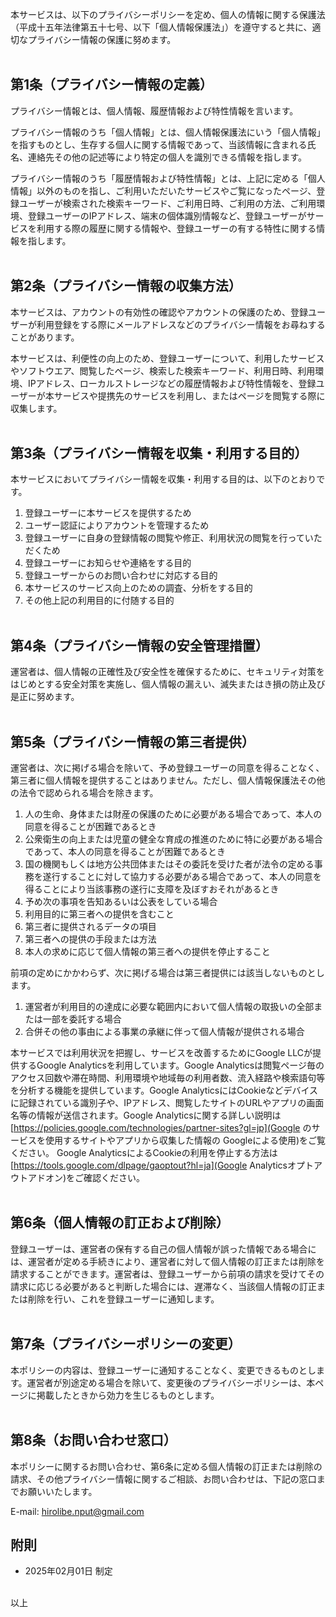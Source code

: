 本サービスは、以下のプライバシーポリシーを定め、個人の情報に関する保護法（平成十五年法律第五十七号、以下「個人情報保護法」）を遵守すると共に、適切なプライバシー情報の保護に努めます。
<br><br>

## 第1条（プライバシー情報の定義）

プライバシー情報とは、個人情報、履歴情報および特性情報を言います。

プライバシー情報のうち「個人情報」とは、個人情報保護法にいう「個人情報」を指すものとし、生存する個人に関する情報であって、当該情報に含まれる氏名、連絡先その他の記述等により特定の個人を識別できる情報を指します。

プライバシー情報のうち「履歴情報および特性情報」とは、上記に定める「個人情報」以外のものを指し、ご利用いただいたサービスやご覧になったページ、登録ユーザーが検索された検索キーワード、ご利用日時、ご利用の方法、ご利用環境、登録ユーザーのIPアドレス、端末の個体識別情報など、登録ユーザーがサービスを利用する際の履歴に関する情報や、登録ユーザーの有する特性に関する情報を指します。
<br><br>

## 第2条（プライバシー情報の収集方法）

本サービスは、アカウントの有効性の確認やアカウントの保護のため、登録ユーザーが利用登録をする際にメールアドレスなどのプライバシー情報をお尋ねすることがあります。

本サービスは、利便性の向上のため、登録ユーザーについて、利用したサービスやソフトウエア、閲覧したページ、検索した検索キーワード、利用日時、利用環境、IPアドレス、ローカルストレージなどの履歴情報および特性情報を、登録ユーザーが本サービスや提携先のサービスを利用し、またはページを閲覧する際に収集します。
<br><br>

## 第3条（プライバシー情報を収集・利用する目的）

本サービスにおいてプライバシー情報を収集・利用する目的は、以下のとおりです。

1. 登録ユーザーに本サービスを提供するため
2. ユーザー認証によりアカウントを管理するため
3. 登録ユーザーに自身の登録情報の閲覧や修正、利用状況の閲覧を行っていただくため
4. 登録ユーザーにお知らせや連絡をする目的
5. 登録ユーザーからのお問い合わせに対応する目的
6. 本サービスのサービス向上のための調査、分析をする目的
7. その他上記の利用目的に付随する目的
<br><br>

## 第4条（プライバシー情報の安全管理措置）
運営者は、個人情報の正確性及び安全性を確保するために、セキュリティ対策をはじめとする安全対策を実施し、個人情報の漏えい、滅失またはき損の防止及び是正に努めます。
<br><br>

## 第5条（プライバシー情報の第三者提供）

運営者は、次に掲げる場合を除いて、予め登録ユーザーの同意を得ることなく、第三者に個人情報を提供することはありません。ただし、個人情報保護法その他の法令で認められる場合を除きます。

1. 人の生命、身体または財産の保護のために必要がある場合であって、本人の同意を得ることが困難であるとき
2. 公衆衛生の向上または児童の健全な育成の推進のために特に必要がある場合であって、本人の同意を得ることが困難であるとき
3. 国の機関もしくは地方公共団体またはその委託を受けた者が法令の定める事務を遂行することに対して協力する必要がある場合であって、本人の同意を得ることにより当該事務の遂行に支障を及ぼすおそれがあるとき
4. 予め次の事項を告知あるいは公表をしている場合
  1. 利用目的に第三者への提供を含むこと
  2. 第三者に提供されるデータの項目
  3. 第三者への提供の手段または方法
  4. 本人の求めに応じて個人情報の第三者への提供を停止すること

前項の定めにかかわらず、次に掲げる場合は第三者提供には該当しないものとします。

1. 運営者が利用目的の達成に必要な範囲内において個人情報の取扱いの全部または一部を委託する場合
2. 合併その他の事由による事業の承継に伴って個人情報が提供される場合

本サービスでは利用状況を把握し、サービスを改善するためにGoogle LLCが提供するGoogle Analyticsを利用しています。Google Analyticsは閲覧ページ毎のアクセス回数や滞在時間、利用環境や地域毎の利用者数、流入経路や検索語句等を分析する機能を提供しています。Google AnalyticsにはCookieなどデバイスに記録されている識別子や、IPアドレス、閲覧したサイトのURLやアプリの画面名等の情報が送信されます。Google Analyticsに関する詳しい説明は[https://policies.google.com/technologies/partner-sites?gl=jp](Google のサービスを使用するサイトやアプリから収集した情報の Googleによる使用)をご覧ください。
Google AnalyticsによるCookieの利用を停止する方法は[https://tools.google.com/dlpage/gaoptout?hl=ja](Google Analyticsオプトアウトアドオン)をご確認ください。
<br><br>

## 第6条（個人情報の訂正および削除）

登録ユーザーは、運営者の保有する自己の個人情報が誤った情報である場合には、運営者が定める手続きにより、運営者に対して個人情報の訂正または削除を請求することができます。運営者は、登録ユーザーから前項の請求を受けてその請求に応じる必要があると判断した場合には、遅滞なく、当該個人情報の訂正または削除を行い、これを登録ユーザーに通知します。
<br><br>

## 第7条（プライバシーポリシーの変更）

本ポリシーの内容は、登録ユーザーに通知することなく、変更できるものとします。運営者が別途定める場合を除いて、変更後のプライバシーポリシーは、本ページに掲載したときから効力を生じるものとします。
<br><br>

## 第8条（お問い合わせ窓口）

本ポリシーに関するお問い合わせ、第6条に定める個人情報の訂正または削除の請求、その他プライバシー情報に関するご相談、お問い合わせは、下記の窓口までお願いいたします。

E-mail: hirolibe.nput@gmail.com

## 附則

- 2025年02月01日 制定
<br><br>

以上
